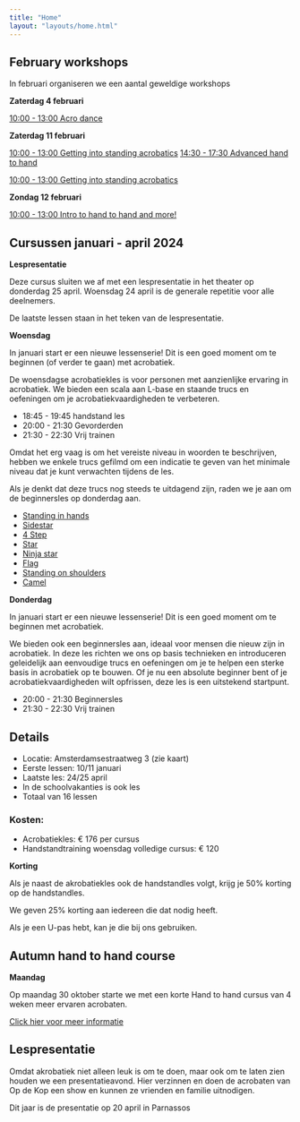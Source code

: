 ```yaml
---
title: "Home"
layout: "layouts/home.html"
---
```


## February workshops

In februari organiseren we een aantal geweldige workshops

**Zaterdag 4 februari**

[10:00 - 13:00 Acro dance](https://www.eventbrite.com/e/op-de-kop-presents-dance-acro-masterclass-tickets-766955202657)


**Zaterdag 11 februari**

[10:00 - 13:00 Getting into standing acrobatics](https://www.eventbrite.com/e/tickets-getting-into-standing-acrobatics-788144801317)
[14:30 - 17:30 Advanced hand to hand](https://www.eventbrite.com/e/tickets-advanced-h2h-788167870317)



[10:00 - 13:00 Getting into standing acrobatics](https://www.eventbrite.com/e/tickets-getting-into-standing-acrobatics-788144801317)



**Zondag 12 februari**

[10:00 - 13:00 Intro to hand to hand and more!](https://www.eventbrite.com/e/tickets-intro-to-hand-to-hand-and-more-788152123217)



## Cursussen januari - april 2024

**Lespresentatie**

Deze cursus sluiten we af met een lespresentatie in het theater op donderdag 25 april. Woensdag 24 april is de generale repetitie voor alle deelnemers.

De laatste lessen staan in het teken van de lespresentatie.

**Woensdag**

In januari start er een nieuwe lessenserie! Dit is een goed moment om te beginnen (of verder te gaan) met acrobatiek.

De woensdagse acrobatiekles is voor personen met aanzienlijke ervaring in acrobatiek. We bieden een scala aan L-base en staande trucs en oefeningen om je acrobatiekvaardigheden te verbeteren.

- 18:45 - 19:45 handstand les
- 20:00 - 21:30 Gevorderden
- 21:30 - 22:30 Vrij trainen


Omdat het erg vaag is om het vereiste niveau in woorden te beschrijven, hebben we enkele trucs gefilmd om een indicatie te geven van het minimale niveau dat je kunt verwachten tijdens de les.

Als je denkt dat deze trucs nog steeds te uitdagend zijn, raden we je aan om de beginnersles op donderdag aan.

- [Standing in hands](https://app.skillzones.nl/public/library/video/99)
- [Sidestar](https://app.skillzones.nl/public/library/video/98)
- [4 Step](https://app.skillzones.nl/public/library/video/97)
- [Star](https://app.skillzones.nl/public/library/video/96)
- [Ninja star](https://app.skillzones.nl/public/library/video/95)
- [Flag](https://app.skillzones.nl/public/library/video/94)
- [Standing on shoulders](https://app.skillzones.nl/public/library/video/93)
- [Camel](https://app.skillzones.nl/public/library/video/91)


**Donderdag**

In januari start er een nieuwe lessenserie! Dit is een goed moment om te beginnen met acrobatiek.

We bieden ook een beginnersles aan, ideaal voor mensen die nieuw zijn in acrobatiek. In deze les richten we ons op basis technieken en introduceren geleidelijk aan eenvoudige trucs en oefeningen om je te helpen een sterke basis in acrobatiek op te bouwen. Of je nu een absolute beginner bent of je acrobatiekvaardigheden wilt opfrissen, deze les is een uitstekend startpunt.

- 20:00 - 21:30 Beginnersles
- 21:30 - 22:30 Vrij trainen



## Details
- Locatie: Amsterdamsestraatweg 3 (zie kaart)
- Eerste lessen: 10/11 januari
- Laatste les: 24/25 april
- In de schoolvakanties is ook les
- Totaal van 16 lessen


### Kosten:
- Acrobatiekles: € 176 per cursus
- Handstandtraining woensdag volledige cursus: € 120

**Korting**

Als je naast de akrobatiekles ook de handstandles volgt, krijg je 50% korting op de handstandles.

We geven 25% korting aan iedereen die dat nodig heeft.

Als je een U-pas hebt, kan je die bij ons gebruiken.

## Autumn hand to hand course

**Maandag**

Op maandag 30 oktober starte we met een korte Hand to hand cursus van 4 weken meer ervaren acrobaten.

[Click hier voor meer informatie](./h2h)

[//]: # (## Cursussen september - december 2023)

[//]: # ()
[//]: # (**Woensdag**)

[//]: # ()
[//]: # (Instroom is in januari weer mogelijk. Informatie komt binnenkort online.)

[//]: # ()
[//]: # ()
[//]: # (De woensdagse acrobatiekles is ontworpen voor personen met aanzienlijke ervaring in acrobatiek. We bieden een scala aan L-base en staande trucs en oefeningen om je acrobatiekvaardigheden te verbeteren.)

[//]: # ()
[//]: # (- 19:00 - 20:00 handstand les)

[//]: # (- 20:00 - 21:30 Gevorderden)

[//]: # (- 21:30 - 22:30 Vrij trainen)

[//]: # ()
[//]: # ()
[//]: # (Omdat het erg vaag is om het vereiste niveau in woorden te beschrijven, hebben we enkele trucs gefilmd om een indicatie te geven van het minimale niveau dat je kunt verwachten tijdens de les.)

[//]: # ()
[//]: # (Als je denkt dat deze trucs nog steeds te uitdagend zijn, raden we je aan om de beginnersles op donderdag te volgen.)

[//]: # ()
[//]: # (- [Standing in hands]&#40;https://app.skillzones.nl/public/library/video/99&#41;)

[//]: # (- [Sidestar]&#40;https://app.skillzones.nl/public/library/video/98&#41;)

[//]: # (- [4 Step]&#40;https://app.skillzones.nl/public/library/video/97&#41;)

[//]: # (- [Star]&#40;https://app.skillzones.nl/public/library/video/96&#41;)

[//]: # (- [Ninja star]&#40;https://app.skillzones.nl/public/library/video/95&#41;)

[//]: # (- [Flag]&#40;https://app.skillzones.nl/public/library/video/94&#41;)

[//]: # (- [Standing on shoulders]&#40;https://app.skillzones.nl/public/library/video/93&#41;)

[//]: # (- [Camel]&#40;https://app.skillzones.nl/public/library/video/91&#41;)

[//]: # ()
[//]: # ()
[//]: # (**Donderdag**)

[//]: # ()
[//]: # (Instroom is in januari weer mogelijk. Informatie komt binnenkort online.)

[//]: # ()
[//]: # (We bieden ook een beginnersles aan, ideaal voor mensen die nieuw zijn in acrobatiek. In deze les richten we ons op basis technieken en introduceren geleidelijk aan eenvoudige trucs en oefeningen om je te helpen een sterke basis in acrobatiek op te bouwen. Of je nu een absolute beginner bent of je acrobatiekvaardigheden wilt opfrissen, deze les is een uitstekend startpunt.)

[//]: # ()
[//]: # (- 20:00 - 21:30 Beginnersles)

[//]: # (- 21:30 - 22:30 Vrij trainen)

[//]: # ()
[//]: # ()
[//]: # ()
[//]: # (## Details)

[//]: # (- Locatie: Amsterdamsestraatweg 3 &#40;zie kaart&#41;)

[//]: # (- Eerste lessen: 6/7 september)

[//]: # (- Laatste les: 20/21 december)

[//]: # (- Er is ook les in de herfstvakantie)

[//]: # (- Totaal van 16 lessen)

[//]: # ()
[//]: # ()
[//]: # (### Kosten:)

[//]: # (- Acrobatiekles: € 176 per cursus)

[//]: # (- Handstandtraining woensdag volledige cursus: € 120)

[//]: # ()
[//]: # (**Korting**)

[//]: # ()
[//]: # (Als je naast de akrobatiekles ook de handstandles volgt, krijg je 50% korting op de handstandles.)

[//]: # ()
[//]: # (We geven 25% korting aan iedereen die dat nodig heeft.)

[//]: # ()
[//]: # (Als je een U-pas hebt, kan je die bij ons gebruiken.)

[//]: # ()
[//]: # (## Cursussen mei - juli 2023 - woensdag)

[//]: # ()
[//]: # (- Locatie: Amsterdamsestraatweg 3 &#40;zie kaart&#41;)

[//]: # (- Tijd: 19:00 - 22:30)

[//]: # (- Kosten: zie hieronder)

[//]: # (- Contact: info@op-de-kop.nl)

[//]: # (- Eerste les: woensdag 10 mei)

[//]: # (- Laatste les: woensdag 5 juli)

[//]: # (- Totaal van 9 lessen)

[//]: # ()
[//]: # (De groep zal worden opgesplitst in twee subgroepen van verschillende niveaus. Dit stelt iedereen in staat om zoveel mogelijk op hun eigen niveau te trainen.)

[//]: # ()
[//]: # (- 19:00 - 20:00 Handstandtraining)

[//]: # (- 20:00 - 21:30 Acrobatiekles)

[//]: # (- 21:30 - 22:30 Open training)

[//]: # ()
[//]: # ()
[//]: # (### Kosten:)

[//]: # (- Acrobatiekles: € 99)

[//]: # (- Handstandtraining woensdag volledige cursus: € 67,5)

[//]: # ()
[//]: # (## Cursussen mei - juli 2023 - Donderdag)

[//]: # ()
[//]: # (### LET OP!! NIEUWE LOCATIE)

[//]: # ()
[//]: # (- Locatie: Willibrordusstraat 45)

[//]: # (- Tijd: 20:00 - 22:30)

[//]: # (- Kosten: € 88)

[//]: # (- Contact: info@op-de-kop.nl)

[//]: # (- Eerste les: donderdag 11 mei)

[//]: # (- Laatste les: donderdag 6 juli)

[//]: # (- Totaal van 8 lessen)

[//]: # (- Geen les op 18 mei vanwegen hemelvaartdag)

[//]: # ()
[//]: # (Vanwege veel interesse voor de woensdaglessen bieden we nu ook acrobatieklessen op donderdag aan.)

[//]: # ()
[//]: # (Deze lessen zijn geschikt voor beginners en mensen met beperkte acrobatiekervaring.)

[//]: # ()
[//]: # (- 20:00 - 21:30 les)

[//]: # (- 21:30 - 22:30 Open training)





[//]: # (## Februari - April 2023 cursus - Donderdag)

[//]: # ()
[//]: # (- Locatie: Vlampijpstraat 80 &#40;zie kaart&#41;)

[//]: # (- Tijd: 20:00 - 22:30)

[//]: # (- Kosten: €110)

[//]: # (- Contact: info@op-de-kop.nl)

[//]: # ()
[//]: # (Vanwege veel aanmeldingen voor de cursus op woensdag, is er nu ook een nieuwe)

[//]: # (lesavond op donderdag.)

[//]: # ()
[//]: # (Deze les is geschikt voor beginners en mensen met beperkte acrobatiek ervaring.)

[//]: # ()
[//]: # (Eerste les: donderdag 9 februari)

[//]: # (Laatste les: donderdag 13 april)

[//]: # (Totaal 10 lessen)

[//]: # ()
[//]: # (- 20:00 - 21:30 Les)

[//]: # (- 21:30 - 22:30 Vrij trainen)

[//]: # ()
[//]: # (Locatie: Vlampijpstraat 80, zie kaart hieronder.)

[//]: # ()
[//]: # (Kosten: € 110)

[//]: # ()
[//]: # (**Korting**)

[//]: # ()
[//]: # (We geven 25% korting aan iedereen die dat nodig heeft.)

[//]: # ()
[//]: # (Als je een U-pas hebt, kan je die bij ons gebruiken.)

[//]: # ()
[//]: # (## Januari - April 2023 cursus - Woensdag)

[//]: # ()
[//]: # (- Locatie: Amsterdamsestraatweg 3 &#40;zie kaart&#41;)

[//]: # (- Tijd: 19:00 - 22:30)

[//]: # (- Kosten: zie onder)

[//]: # (- Contact: info@op-de-kop.nl)

[//]: # ()
[//]: # (Van januari tot en met april loopt er een cursus van 16 lessen. Eerste les: 11 januari,)

[//]: # (laatste les: 26 april.)

[//]: # ()
[//]: # (- 19:00 - 20:00 Handstandtraining)

[//]: # (- 20:00 - 21:30 Les)

[//]: # (- 21:30 - 22:30 Vrij trainen)

[//]: # ()
[//]: # (De lesgroep wordt in een beginners en gevorderde groep opgesplitst. Zo kan iedereen zoveel mogelijk op eigen nivo trainen.)

[//]: # ()
[//]: # (- Acrobatiekles: € 176)

[//]: # (- Handstandtraining woensdag hele cursus: € 120)



## Lespresentatie

Omdat akrobatiek niet alleen leuk is om te doen, maar ook om te laten zien houden we een presentatieavond. Hier verzinnen en doen de acrobaten van Op de Kop een show en
kunnen ze vrienden en familie uitnodigen.

Dit jaar is de presentatie op 20 april in Parnassos
